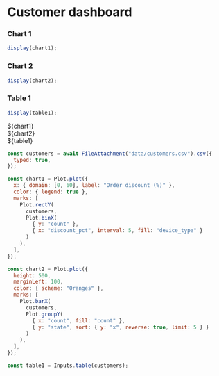 # Customer dashboard

### Chart 1

```js
display(chart1);
```

### Chart 2

```js
display(chart2);
```

### Table 1

```js
display(table1);
```

<div class="grid grid-cols-3">
  <div>${chart1}</div>
  <div>${chart2}</div>
  <div>${table1}</div>
</div>

<!-- Access data from loader, make charts & table -->

```js
const customers = await FileAttachment("data/customers.csv").csv({
  typed: true,
});
```

```js
const chart1 = Plot.plot({
  x: { domain: [0, 60], label: "Order discount (%)" },
  color: { legend: true },
  marks: [
    Plot.rectY(
      customers,
      Plot.binX(
        { y: "count" },
        { x: "discount_pct", interval: 5, fill: "device_type" }
      )
    ),
  ],
});
```

```js
const chart2 = Plot.plot({
  height: 500,
  marginLeft: 100,
  color: { scheme: "Oranges" },
  marks: [
    Plot.barX(
      customers,
      Plot.groupY(
        { x: "count", fill: "count" },
        { y: "state", sort: { y: "x", reverse: true, limit: 5 } }
      )
    ),
  ],
});
```

```js
const table1 = Inputs.table(customers);
```
